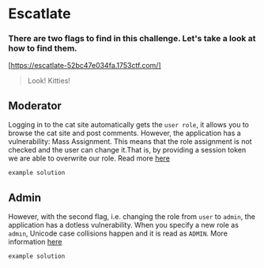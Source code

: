 # Escatlate
### There are two flags to find in this challenge. Let's take a look at how to find them.
[https://escatlate-52bc47e034fa.1753ctf.com/]
>
>Look! Kitties!
>
## Moderator

Logging in to the cat site automatically gets the `user role`, it allows you to browse the cat site and post comments. However, the application has a vulnerability: Mass Assignment. This means that the role assignment is not checked and the user can change it.That is, by providing a session token we are able to overwrite our role. Read more [here](https://tcm-sec.com/exploiting-mass-assignment-vulnerabilities/)

```bash 
example solution


```
## Admin

However, with the second flag, i.e. changing the role from `user` to `admin`, the application has a dotless vulnerability. When you specify a new role as `admın`, Unicode case collisions happen and it is read as `ADMIN`. More information [here](https://dev.to/jagracey/hacking-github-s-auth-with-unicode-s-turkish-dotless-i-460n)

```bash 
example solution


```
